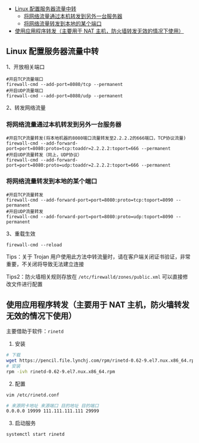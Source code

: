 <!-- START doctoc generated TOC please keep comment here to allow auto update -->
<!-- DON'T EDIT THIS SECTION, INSTEAD RE-RUN doctoc TO UPDATE -->

- [Linux 配置服务器流量中转](#linux-%E9%85%8D%E7%BD%AE%E6%9C%8D%E5%8A%A1%E5%99%A8%E6%B5%81%E9%87%8F%E4%B8%AD%E8%BD%AC)
  - [将网络流量通过本机转发到另外一台服务器](#%E5%B0%86%E7%BD%91%E7%BB%9C%E6%B5%81%E9%87%8F%E9%80%9A%E8%BF%87%E6%9C%AC%E6%9C%BA%E8%BD%AC%E5%8F%91%E5%88%B0%E5%8F%A6%E5%A4%96%E4%B8%80%E5%8F%B0%E6%9C%8D%E5%8A%A1%E5%99%A8)
  - [将网络流量转发到本地的某个端口](#%E5%B0%86%E7%BD%91%E7%BB%9C%E6%B5%81%E9%87%8F%E8%BD%AC%E5%8F%91%E5%88%B0%E6%9C%AC%E5%9C%B0%E7%9A%84%E6%9F%90%E4%B8%AA%E7%AB%AF%E5%8F%A3)
- [使用应用程序转发（主要用于 NAT 主机，防火墙转发无效的情况下使用）](#%E4%BD%BF%E7%94%A8%E5%BA%94%E7%94%A8%E7%A8%8B%E5%BA%8F%E8%BD%AC%E5%8F%91%E4%B8%BB%E8%A6%81%E7%94%A8%E4%BA%8E-nat-%E4%B8%BB%E6%9C%BA%E9%98%B2%E7%81%AB%E5%A2%99%E8%BD%AC%E5%8F%91%E6%97%A0%E6%95%88%E7%9A%84%E6%83%85%E5%86%B5%E4%B8%8B%E4%BD%BF%E7%94%A8)

<!-- END doctoc generated TOC please keep comment here to allow auto update -->

## Linux 配置服务器流量中转

1、开放相关端口

    #开启TCP流量端口
    firewall-cmd --add-port=8080/tcp --permanent
    #开启UDP流量端口
    firewall-cmd --add-port=8080/udp --permanent

2、转发网络流量

### 将网络流量通过本机转发到另外一台服务器

    #开启TCP流量转发(将本地机器的8080端口流量转发至2.2.2.2的666端口，TCP协议流量)
    firewall-cmd --add-forward-port=port=8080:proto=tcp:toaddr=2.2.2.2:toport=666 --permanent
    #开启UDP流量转发（同上，UDP协议）
    firewall-cmd --add-forward-port=port=8080:proto=udp:toaddr=2.2.2.2:toport=666 --permanent

### 将网络流量转发到本地的某个端口

    #开启TCP流量转发
    firewall-cmd --add-forward-port=port=8080:proto=tcp:toport=8090 --permanent
    #开启UDP流量转发
    firewall-cmd --add-forward-port=port=8080:proto=udp:toport=8090 --permanent

3、重载生效

    firewall-cmd --reload

Tips：关于 Trojan 用户使用此方法中转流量时，请在客户端关闭证书验证，非常重要，不关闭将导致无法建立连接

Tips2：防火墙相关规则存放在 `/etc/firewalld/zones/public.xml` 可以直接修改文件进行配置

## 使用应用程序转发（主要用于 NAT 主机，防火墙转发无效的情况下使用）

主要借助于软件：`rinetd`

1. 安装

```bash
# 下载
wget https://pencil.file.lynchj.com/rpm/rinetd-0.62-9.el7.nux.x86_64.rpm
# 安装
rpm -ivh rinetd-0.62-9.el7.nux.x86_64.rpm
```

2. 配置

```bash
vim /etc/rinetd.conf

# 来源网卡地址 来源端口 目的地址 目的端口
0.0.0.0 19999 111.111.111.111 29999
```

3. 启动服务

```bash
systemctl start rinetd
```
